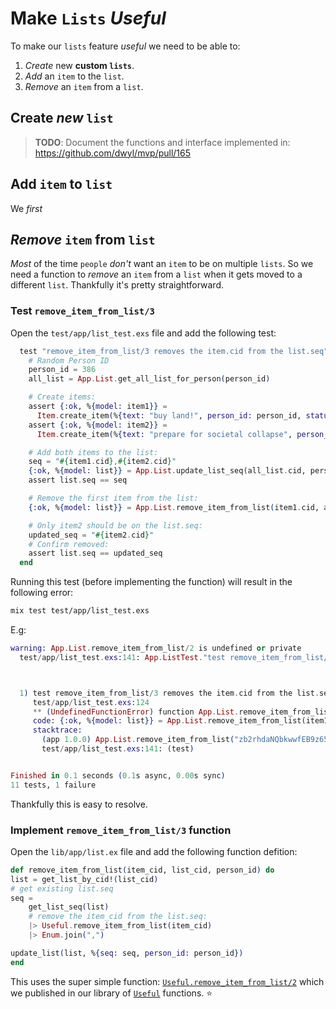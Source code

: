 # Make `Lists` _Useful_

To make our `lists` feature _useful_
we need to be able to:
1. _Create_ new **custom `lists`**.
2. _Add_ an `item` to the `list`.
3. _Remove_ an `item` from a `list`.

## Create _new_ `list`

> **TODO**: Document the functions 
> and interface implemented in: 
> https://github.com/dwyl/mvp/pull/165


## Add `item` to `list`



We _first_ 

## _Remove_ `item` from `list`

_Most_ of the time `people` _don't_ want 
an `item` to be on multiple `lists`.
So we need a function to _remove_ an `item` from a `list`
when it gets moved to a different `list`. 
Thankfully it's pretty straightforward.

### Test `remove_item_from_list/3`

Open the `test/app/list_test.exs` file 
and add the following test:

```elixir
  test "remove_item_from_list/3 removes the item.cid from the list.seq" do
    # Random Person ID
    person_id = 386
    all_list = App.List.get_all_list_for_person(person_id)

    # Create items:
    assert {:ok, %{model: item1}} =
      Item.create_item(%{text: "buy land!", person_id: person_id, status: 2})
    assert {:ok, %{model: item2}} =
      Item.create_item(%{text: "prepare for societal collapse", person_id: person_id, status: 2})

    # Add both items to the list:
    seq = "#{item1.cid},#{item2.cid}"
    {:ok, %{model: list}} = App.List.update_list_seq(all_list.cid, person_id, seq)
    assert list.seq == seq

    # Remove the first item from the list:
    {:ok, %{model: list}} = App.List.remove_item_from_list(item1.cid, all_list.cid, person_id)

    # Only item2 should be on the list.seq:
    updated_seq = "#{item2.cid}"
    # Confirm removed:
    assert list.seq == updated_seq
  end
```

Running this test (before implementing the function)
will result in the following error:

```sh
mix test test/app/list_test.exs
```

E.g:

```elixir
warning: App.List.remove_item_from_list/2 is undefined or private
  test/app/list_test.exs:141: App.ListTest."test remove_item_from_list/3 removes the item.cid from the list.seq"/1



  1) test remove_item_from_list/3 removes the item.cid from the list.seq (App.ListTest)
     test/app/list_test.exs:124
     ** (UndefinedFunctionError) function App.List.remove_item_from_list/2 is undefined or private
     code: {:ok, %{model: list}} = App.List.remove_item_from_list(item1.cid, all_list.cid)
     stacktrace:
       (app 1.0.0) App.List.remove_item_from_list("zb2rhdaNQbkwwfEB9z65yRAtzmZvZmC5A3ei6tSkzySXaiKfi", "zb2rhid7hk43h1P24u7x88dAesrCVmh4uR53mUscxDAemyDaQ")
       test/app/list_test.exs:141: (test)


Finished in 0.1 seconds (0.1s async, 0.00s sync)
11 tests, 1 failure
```

Thankfully this is easy to resolve. 


### Implement `remove_item_from_list/3` function

Open the 
`lib/app/list.ex`
file
and add the following function defition:

```elixir
def remove_item_from_list(item_cid, list_cid, person_id) do
list = get_list_by_cid!(list_cid)
# get existing list.seq
seq =
    get_list_seq(list)
    # remove the item_cid from the list.seq:
    |> Useful.remove_item_from_list(item_cid)
    |> Enum.join(",")

update_list(list, %{seq: seq, person_id: person_id})
end
```

This uses the super simple function:
[`Useful.remove_item_from_list/2`](https://hexdocs.pm/useful/1.13.1/Useful.html#remove_item_from_list/2)
which we published 
in our library of 
[`Useful`](https://github.com/dwyl/useful)
functions. ⭐
